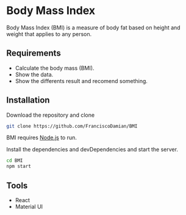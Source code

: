 # Body Mass Index   
Body Mass Index (BMI) is a measure of body fat based on height and weight that applies to any person. 

## Requirements

- Calculate the body mass (BMI).
- Show the data.
- Show the differents result and recomend something.

 
## Installation

Download the repository and clone
```sh
git clone https://github.com/FranciscoDamian/BMI  
```
BMI requires [Node.js](https://nodejs.org/) to run.

Install the dependencies and devDependencies and start the server.

```sh
cd BMI
npm start 
``` 

## Tools

- React
- Material UI
